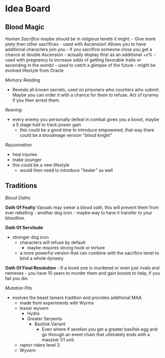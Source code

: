# Idea Board

## Blood Magic

_Human Sacrifice_
maybe should be in religious tenets 
it might:
    - Give more piety then other sacrifices
    - used with Ascension! Allows you to have additional characters join you
        - if you sacrifice someone close you get a chance at double Ascension
            - actually display this! as an additional +x%
    - used with pregnancy to increase odds of getting favorable traits or ascending in the womb!
    - used to catch a glimpse of the future
        - might be evolved lifestyle from Oracle
 
_Memory Reading_
- Reveals all known secrets, used on prisoners who courtiers who submit. Maybe you can order it with a chance for them to refuse. Act of tyranny if you then arrest them.

_Reaving_
- every enemy you personally defeat in combat gives you a boost, maybe a 5 stage trait to track power gain
    - this could be a good time to introduce empowered, that way there could be a bloodmage version "blood knight"

_Rejuvenation_
- heal injuries
- make younger
- this could be a new lifestyle
    - would then need to introduce "healer" as well

## Traditions

_Blood Oaths_

**Oath Of Fealty**
Vassals may swear a blood oath, this will prevent them from ever rebelling
    - another dog icon
    - maybe way to have it transfer to your bloodline.

**Oath Of Servitude**
- stronger dog icon
    - characters will refuse by default
        - maybe requires strong hook or torture
    - a more powerful version that can combine with the sacrifice tenet to bind a whole dynasty

**Oath Of Final Resolution**
    - If a loved one is murdered or even just rivals and nemeses
    - you have 10 years to murder them and gain boosts to help, if you fail you die.

_Mutation Pits_
- evolves the beast tamers tradition and provides additional MAA
    - made from experiments with Wyrms
    - lesser wyvern
        - Hydra
        - Greater Serpents
            - Basilisk Variant
                - Even where if serelion you get a greater basilisk egg and go through an event chain that ultimately ends with a massive 1/1 unit.
    - raptor riders
level 3
    - Wyvern

